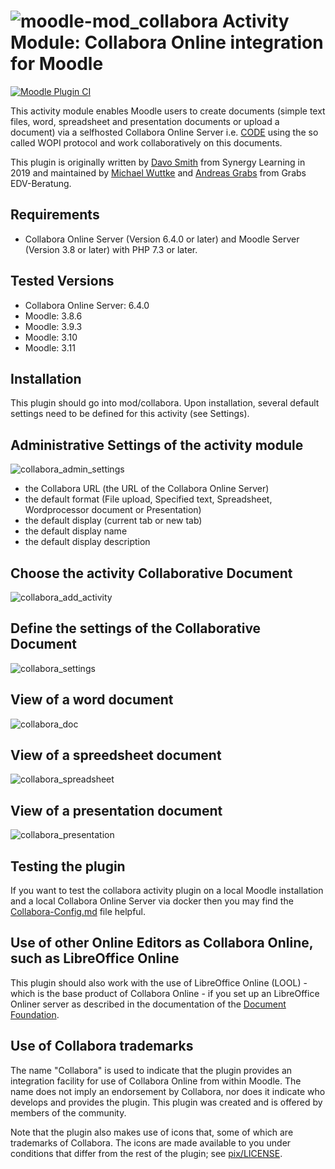 # ![moodle-mod_collabora](pix/icon.png) Activity Module: Collabora Online integration for Moodle

[![Moodle Plugin CI](https://github.com/learnweb/moodle-mod_collabora/workflows/Moodle%20Plugin%20CI/badge.svg?branch=master)](https://github.com/learnweb/moodle-mod_collabora/actions?query=workflow%3A%22Moodle+Plugin+CI%22+branch%3Amaster)

This activity module enables Moodle users to create documents (simple text files, word, spreadsheet and presentation documents or upload a document) via a selfhosted Collabora Online Server i.e. [CODE](https://www.collaboraoffice.com/code/) using the so called WOPI protocol and work collaboratively on this documents.

This plugin is originally written by [Davo Smith](https://github.com/davosmith) from Synergy Learning in 2019 and maintained by [Michael Wuttke](https://github.com/moodle-mw) and [Andreas Grabs](https://github.com/grabs) from Grabs EDV-Beratung.

## Requirements
- Collabora Online Server (Version 6.4.0 or later) and Moodle Server (Version 3.8 or later) with PHP 7.3 or later.

## Tested Versions
- Collabora Online Server: 6.4.0
- Moodle: 3.8.6
- Moodle: 3.9.3
- Moodle: 3.10
- Moodle: 3.11

## Installation
This plugin should go into mod/collabora. Upon installation, several default settings need to be defined for this activity (see Settings).

## Administrative Settings of the activity module
![collabora_admin_settings](https://user-images.githubusercontent.com/2102425/55971535-f73cbc00-5c81-11e9-844b-26cd08fbb65e.png)

- the Collabora URL (the URL of the Collabora Online Server)
- the default format (File upload, Specified text, Spreadsheet, Wordprocessor document or Presentation)
- the default display (current tab or new tab)
- the default display name
- the default display description

## Choose the activity Collaborative Document
![collabora_add_activity](https://user-images.githubusercontent.com/2102425/55971859-93ff5980-5c82-11e9-9a8d-9f813b50d921.png)

## Define the settings of the Collaborative Document
![collabora_settings](https://user-images.githubusercontent.com/2102425/55972098-2273db00-5c83-11e9-9c8d-7f715efe8c1b.png)

## View of a word document
![collabora_doc](https://user-images.githubusercontent.com/2102425/55972181-54853d00-5c83-11e9-8b95-4044e54646f7.png)

## View of a spreedsheet document
![collabora_spreadsheet](https://user-images.githubusercontent.com/2102425/55972240-6ebf1b00-5c83-11e9-8cda-554bc5699e8d.png)

## View of a presentation document
![collabora_presentation](https://user-images.githubusercontent.com/2102425/55972302-8e564380-5c83-11e9-9152-b7ea6edeb5a9.png)

## Testing the plugin

If you want to test the collabora activity plugin on a local Moodle installation and a local Collabora Online Server via docker then you may find the [Collabora-Config.md](https://github.com/learnweb/moodle-mod_collabora/blob/master/Collabora-Config.md) file helpful.

## Use of other Online Editors as Collabora Online, such as LibreOffice Online

This plugin should also work with the use of LibreOffice Online (LOOL) - which is the base product of Collabora Online - if you set up an LibreOffice Onliner server as described in the documentation of the [Document Foundation](https://wiki.documentfoundation.org/Development/BuildingOnline).

## Use of Collabora trademarks

The name "Collabora" is used to indicate that the plugin provides an integration facility for use of Collabora Online from within Moodle.
The name does not imply an endorsement by Collabora, nor does it indicate who develops and provides the plugin.
This plugin was created and is offered by members of the community.

Note that the plugin also makes use of icons that, some of which are trademarks of Collabora.
The icons are made available to you under conditions that differ from the rest of the plugin; see [pix/LICENSE](pix/LICENSE/).
